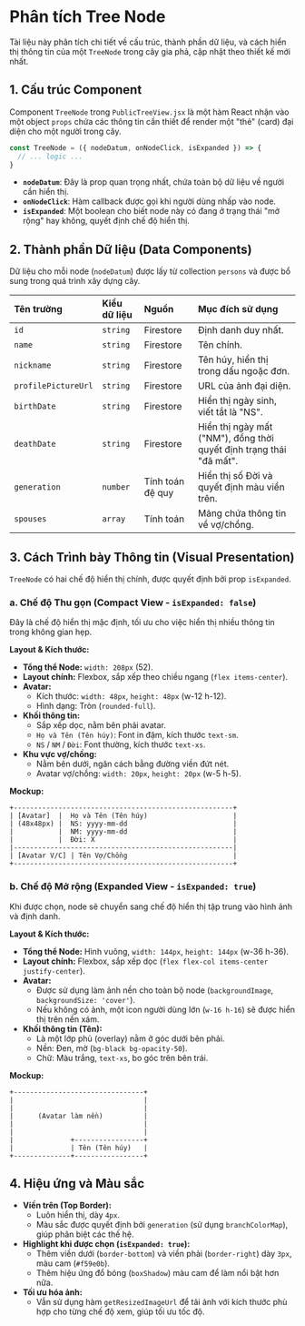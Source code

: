 # Phân tích Tree Node

Tài liệu này phân tích chi tiết về cấu trúc, thành phần dữ liệu, và cách hiển thị thông tin của một `TreeNode` trong cây gia phả, cập nhật theo thiết kế mới nhất.

## 1. Cấu trúc Component

Component `TreeNode` trong `PublicTreeView.jsx` là một hàm React nhận vào một object `props` chứa các thông tin cần thiết để render một "thẻ" (card) đại diện cho một người trong cây.

```javascript
const TreeNode = ({ nodeDatum, onNodeClick, isExpanded }) => {
  // ... logic ...
}
```

- **`nodeDatum`**: Đây là prop quan trọng nhất, chứa toàn bộ dữ liệu về người cần hiển thị.
- **`onNodeClick`**: Hàm callback được gọi khi người dùng nhấp vào node.
- **`isExpanded`**: Một boolean cho biết node này có đang ở trạng thái "mở rộng" hay không, quyết định chế độ hiển thị.

## 2. Thành phần Dữ liệu (Data Components)

Dữ liệu cho mỗi node (`nodeDatum`) được lấy từ collection `persons` và được bổ sung trong quá trình xây dựng cây.

| Tên trường | Kiểu dữ liệu | Nguồn | Mục đích sử dụng |
| :--- | :--- | :--- | :--- |
| `id` | `string` | Firestore | Định danh duy nhất. |
| `name` | `string` | Firestore | Tên chính. |
| `nickname` | `string` | Firestore | Tên húy, hiển thị trong dấu ngoặc đơn. |
| `profilePictureUrl` | `string` | Firestore | URL của ảnh đại diện. |
| `birthDate` | `string` | Firestore | Hiển thị ngày sinh, viết tắt là "NS". |
| `deathDate` | `string` | Firestore | Hiển thị ngày mất ("NM"), đồng thời quyết định trạng thái "đã mất". |
| `generation` | `number` | Tính toán đệ quy | Hiển thị số Đời và quyết định màu viền trên. |
| `spouses` | `array` | Tính toán | Mảng chứa thông tin về vợ/chồng. |

## 3. Cách Trình bày Thông tin (Visual Presentation)

`TreeNode` có hai chế độ hiển thị chính, được quyết định bởi prop `isExpanded`.

### a. Chế độ Thu gọn (Compact View - `isExpanded: false`)

Đây là chế độ hiển thị mặc định, tối ưu cho việc hiển thị nhiều thông tin trong không gian hẹp.

**Layout & Kích thước:**
- **Tổng thể Node:** `width: 208px` (52).
- **Layout chính:** Flexbox, sắp xếp theo chiều ngang (`flex items-center`).
- **Avatar:**
    - Kích thước: `width: 48px`, `height: 48px` (w-12 h-12).
    - Hình dạng: Tròn (`rounded-full`).
- **Khối thông tin:**
    - Sắp xếp dọc, nằm bên phải avatar.
    - `Họ và Tên (Tên húy)`: Font in đậm, kích thước `text-sm`.
    - `NS` / `NM` / `Đời`: Font thường, kích thước `text-xs`.
- **Khu vực vợ/chồng:**
    - Nằm bên dưới, ngăn cách bằng đường viền đứt nét.
    - Avatar vợ/chồng: `width: 20px`, `height: 20px` (w-5 h-5).

**Mockup:**
```
+------------------------------------------------------+
| [Avatar]  |  Họ và Tên (Tên húy)                     |
| (48x48px) |  NS: yyyy-mm-dd                          |
|           |  NM: yyyy-mm-dd                          |
|           |  Đời: X                                  |
|------------------------------------------------------|
| [Avatar V/C] | Tên Vợ/Chồng                          |
+------------------------------------------------------+
```

### b. Chế độ Mở rộng (Expanded View - `isExpanded: true`)

Khi được chọn, node sẽ chuyển sang chế độ hiển thị tập trung vào hình ảnh và định danh.

**Layout & Kích thước:**
- **Tổng thể Node:** Hình vuông, `width: 144px`, `height: 144px` (w-36 h-36).
- **Layout chính:** Flexbox, sắp xếp dọc (`flex flex-col items-center justify-center`).
- **Avatar:**
    - Được sử dụng làm ảnh nền cho toàn bộ node (`backgroundImage`, `backgroundSize: 'cover'`).
    - Nếu không có ảnh, một icon người dùng lớn (`w-16 h-16`) sẽ được hiển thị trên nền xám.
- **Khối thông tin (Tên):**
    - Là một lớp phủ (overlay) nằm ở góc dưới bên phải.
    - Nền: Đen, mờ (`bg-black bg-opacity-50`).
    - Chữ: Màu trắng, `text-xs`, bo góc trên bên trái.

**Mockup:**
```
+--------------------------------+
|                                |
|                                |
|      (Avatar làm nền)          |
|                                |
|                                |
|              +-----------------+
|              | Tên (Tên húy)   |
+--------------+-----------------+
```

## 4. Hiệu ứng và Màu sắc

- **Viền trên (Top Border):**
    - Luôn hiển thị, dày `4px`.
    - Màu sắc được quyết định bởi `generation` (sử dụng `branchColorMap`), giúp phân biệt các thế hệ.
- **Highlight khi được chọn (`isExpanded: true`):**
    - Thêm viền dưới (`border-bottom`) và viền phải (`border-right`) dày `3px`, màu cam (`#f59e0b`).
    - Thêm hiệu ứng đổ bóng (`boxShadow`) màu cam để làm nổi bật hơn nữa.
- **Tối ưu hóa ảnh:**
    - Vẫn sử dụng hàm `getResizedImageUrl` để tải ảnh với kích thước phù hợp cho từng chế độ xem, giúp tối ưu tốc độ.

